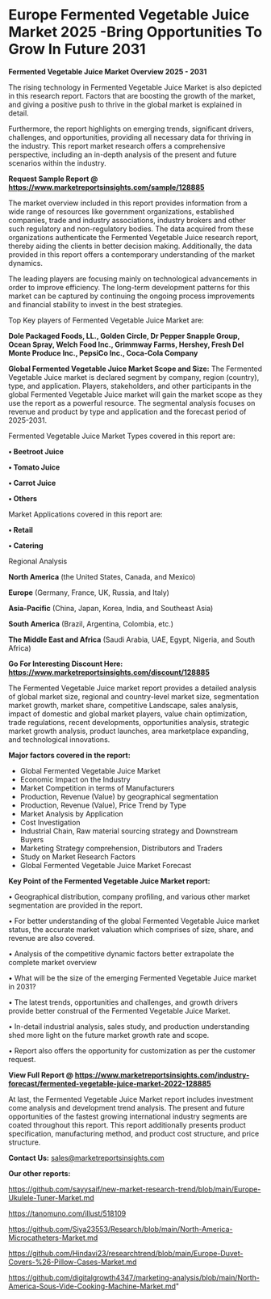 # Europe Fermented Vegetable Juice Market 2025 -Bring Opportunities To Grow In Future 2031

<Strong> Fermented Vegetable Juice Market Overview 2025 - 2031</strong>

The rising technology in Fermented Vegetable Juice Market is also depicted in this research report. Factors that are boosting the growth of the market, and giving a positive push to thrive in the global market is explained in detail.

Furthermore, the report highlights on emerging trends, significant drivers, challenges, and opportunities, providing all necessary data for thriving in the industry. This report market research offers a comprehensive perspective, including an in-depth analysis of the present and future scenarios within the industry.

<strong>Request Sample Report @ <a href=https://www.marketreportsinsights.com/sample/128885>https://www.marketreportsinsights.com/sample/128885</a></strong>

The market overview included in this report provides information from a wide range of resources like government organizations, established companies, trade and industry associations, industry brokers and other such regulatory and non-regulatory bodies. The data acquired from these organizations authenticate the Fermented Vegetable Juice research report, thereby aiding the clients in better decision making. Additionally, the data provided in this report offers a contemporary understanding of the market dynamics.

The leading players are focusing mainly on technological advancements in order to improve efficiency. The long-term development patterns for this market can be captured by continuing the ongoing process improvements and financial stability to invest in the best strategies.

Top Key players of Fermented Vegetable Juice Market are:

<strong>Dole Packaged Foods, LL., Golden Circle, Dr Pepper Snapple Group, Ocean Spray, Welch Food Inc., Grimmway Farms, Hershey, Fresh Del Monte Produce Inc., PepsiCo Inc., Coca-Cola Company</strong>

<strong><b>Global Fermented Vegetable Juice Market Scope and Size:</b></strong>
The Fermented Vegetable Juice market is declared segment by company, region (country), type, and application. Players, stakeholders, and other participants in the global Fermented Vegetable Juice market will gain the market scope as they use the report as a powerful resource. The segmental analysis focuses on revenue and product by type and application and the forecast period of 2025-2031.

Fermented Vegetable Juice Market Types covered in this report are:

<strong>• Beetroot Juice

• Tomato Juice

• Carrot Juice

• Others</strong>

Market Applications covered in this report are:

<strong>• Retail

• Catering</strong> 

Regional Analysis

<strong>North America</strong> (the United States, Canada, and Mexico)

<strong>Europe</strong> (Germany, France, UK, Russia, and Italy)

<strong>Asia-Pacific</strong> (China, Japan, Korea, India, and Southeast Asia)

<strong>South America</strong> (Brazil, Argentina, Colombia, etc.)

<strong>The Middle East and Africa</strong> (Saudi Arabia, UAE, Egypt, Nigeria, and South Africa)

<strong>Go For Interesting Discount Here: <a href=https://www.marketreportsinsights.com/discount/128885>https://www.marketreportsinsights.com/discount/128885</a></strong>

The Fermented Vegetable Juice market report provides a detailed analysis of global market size, regional and country-level market size, segmentation market growth, market share, competitive Landscape, sales analysis, impact of domestic and global market players, value chain optimization, trade regulations, recent developments, opportunities analysis, strategic market growth analysis, product launches, area marketplace expanding, and technological innovations.

<strong><b>Major factors covered in the report:</b></strong>
<ul>
  <li>Global Fermented Vegetable Juice Market </li>
  <li>Economic Impact on the Industry</li>
  <li>Market Competition in terms of Manufacturers</li>
  <li>Production, Revenue (Value) by geographical segmentation</li>
  <li>Production, Revenue (Value), Price Trend by Type</li>
  <li>Market Analysis by Application</li>
  <li>Cost Investigation</li>
  <li>Industrial Chain, Raw material sourcing strategy and Downstream Buyers</li>
  <li>Marketing Strategy comprehension, Distributors and Traders</li>
  <li>Study on Market Research Factors</li>
  <li>Global Fermented Vegetable Juice Market Forecast</li>
</ul>

<strong><b>Key Point of the Fermented Vegetable Juice Market report:</b></strong>

• Geographical distribution, company profiling, and various other market segmentation are provided in the report.

• For better understanding of the global Fermented Vegetable Juice market status, the accurate market valuation which comprises of size, share, and revenue are also covered.

• Analysis of the competitive dynamic factors better extrapolate the complete market overview

• What will be the size of the emerging Fermented Vegetable Juice market in 2031?

• The latest trends, opportunities and challenges, and growth drivers provide better construal of the Fermented Vegetable Juice Market.

• In-detail industrial analysis, sales study, and production understanding shed more light on the future market growth rate and scope.

• Report also offers the opportunity for customization as per the customer request.

<strong><b>View Full Report @ <a href=https://www.marketreportsinsights.com/industry-forecast/fermented-vegetable-juice-market-2022-128885>https://www.marketreportsinsights.com/industry-forecast/fermented-vegetable-juice-market-2022-128885</a></b></strong>


At last, the Fermented Vegetable Juice Market report includes investment come analysis and development trend analysis. The present and future opportunities of the fastest growing international industry segments are coated throughout this report. This report additionally presents product specification, manufacturing method, and product cost structure, and price structure.

<strong>Contact Us:</strong>
sales@marketreportsinsights.com

<strong>Our other reports:</strong>

<a href=https://github.com/sayysaif/new-market-research-trend/blob/main/Europe-Ukulele-Tuner-Market.md>https://github.com/sayysaif/new-market-research-trend/blob/main/Europe-Ukulele-Tuner-Market.md</a>

<a href=https://tanomuno.com/illust/518109>https://tanomuno.com/illust/518109</a>

<a href=https://github.com/Siya23553/Research/blob/main/North-America-Microcatheters-Market.md>https://github.com/Siya23553/Research/blob/main/North-America-Microcatheters-Market.md</a>

<a href=https://github.com/Hindavi23/researchtrend/blob/main/Europe-Duvet-Covers-%26-Pillow-Cases-Market.md>https://github.com/Hindavi23/researchtrend/blob/main/Europe-Duvet-Covers-%26-Pillow-Cases-Market.md</a>

<a href=https://github.com/digitalgrowth4347/marketing-analysis/blob/main/North-America-Sous-Vide-Cooking-Machine-Market.md>https://github.com/digitalgrowth4347/marketing-analysis/blob/main/North-America-Sous-Vide-Cooking-Machine-Market.md</a>"
